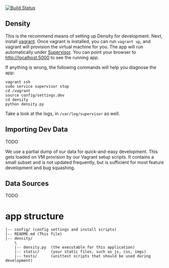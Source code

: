 
[![Build Status](https://travis-ci.org/adicu/density.png?branch=travis)](https://travis-ci.org/adicu/data.adicu.com)

Density
---

This is the recommend means of setting up Density for development.
Next, install [vagrant](http://www.vagrantup.com/).
Once vagrant is installed, you can run `vagrant up`, and vagrant will provision the virtual machine for you.
The app will run automatically under [Supervisor](http://supervisord.org/).
You can point your browser to [http://localhost:5000](http://localhost:5000) to see the running app.

If anything is wrong, the following commands will help you diagnose the app:

    vagrant ssh
    sudo service supervisor stop
    cd /vagrant
    source config/settings.dev
    cd density
    python density.py

Take a look at the logs, in `/var/log/supervisor` as well.



## Importing Dev Data

TODO

We use a partial dump of our data for quick-and-easy development. This gets
loaded on VM provision by our Vagrant setup scripts. It contains a small subset
and is not updated frequently, but is sufficient for most feature development
and bug squashing.





## Data Sources

TODO


# app structure

```
|-- config/ (config settings and install scripts)
|-- README.md (This file)
|-- density/
    \
    |-- density.py  (the executable for this application)
    |-- static/     (your static files, such as js, css, imgs)
    |-- tests/      (unittest scripts that should be used during development)
```


